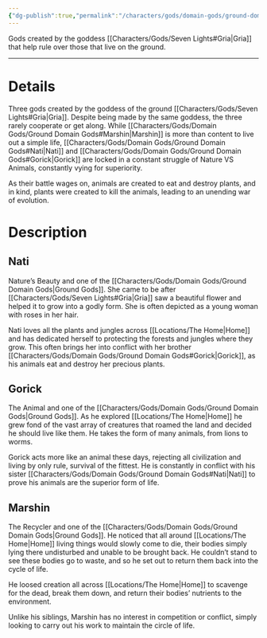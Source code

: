 ```yaml
---
{"dg-publish":true,"permalink":"/characters/gods/domain-gods/ground-domain-gods/","tags":["Character/God"]}
---
```


Gods created by the goddess [[Characters/Gods/Seven Lights#Gria\|Gria]] that help rule over those that live on the ground.
- - -
# Details
Three gods created by the goddess of the ground [[Characters/Gods/Seven Lights#Gria\|Gria]]. Despite being made by the same goddess, the three rarely cooperate or get along. While [[Characters/Gods/Domain Gods/Ground Domain Gods#Marshin\|Marshin]] is more than content to live out a simple life, [[Characters/Gods/Domain Gods/Ground Domain Gods#Nati\|Nati]] and [[Characters/Gods/Domain Gods/Ground Domain Gods#Gorick\|Gorick]] are locked in a constant struggle of Nature VS Animals, constantly vying for superiority. 

As their battle wages on, animals are created to eat and destroy plants, and in kind, plants were created to kill the animals, leading to an unending war of evolution.

# Description

## Nati
Nature’s Beauty and one of the [[Characters/Gods/Domain Gods/Ground Domain Gods\|Ground Gods]]. She came to be after [[Characters/Gods/Seven Lights#Gria\|Gria]] saw a beautiful flower and helped it to grow into a godly form. She is often depicted as a young woman with roses in her hair.

Nati loves all the plants and jungles across [[Locations/The Home\|Home]] and has dedicated herself to protecting the forests and jungles where they grow. This often brings her into conflict with her brother [[Characters/Gods/Domain Gods/Ground Domain Gods#Gorick\|Gorick]], as his animals eat and destroy her precious plants.

## Gorick
The Animal and one of the [[Characters/Gods/Domain Gods/Ground Domain Gods\|Ground Gods]]. As he explored [[Locations/The Home\|Home]] he grew fond of the vast array of creatures that roamed the land and decided he should live like them. He takes the form of many animals, from lions to worms.

Gorick acts more like an animal these days, rejecting all civilization and living by only rule, survival of the fittest. He is constantly in conflict with his sister [[Characters/Gods/Domain Gods/Ground Domain Gods#Nati\|Nati]] to prove his animals are the superior form of life.

## Marshin
The Recycler and one of the [[Characters/Gods/Domain Gods/Ground Domain Gods\|Ground Gods]]. He noticed that all around [[Locations/The Home\|Home]] living things would slowly come to die, their bodies simply lying there undisturbed and unable to be brought back. He couldn’t stand to see these bodies go to waste, and so he set out to return them back into the cycle of life.

He loosed creation all across [[Locations/The Home\|Home]] to scavenge for the dead, break them down, and return their bodies’ nutrients to the environment.

Unlike his siblings, Marshin has no interest in competition or conflict, simply looking to carry out his work to maintain the circle of life. 